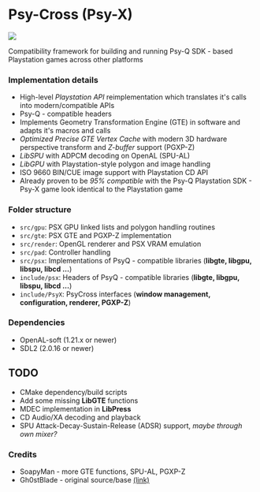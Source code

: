 # Psy-Cross (Psy-X)
![](https://i.ibb.co/PFNnw4G/PsyCross.jpg)

Compatibility framework for building and running Psy-Q SDK - based Playstation games across other platforms

### Implementation details
- High-level *Playstation API* reimplementation which translates it's calls into modern/compatible APIs
- Psy-Q - compatible headers
- Implements Geometry Transformation Engine (GTE) in software and adapts it's macros and calls
- *Optimized Precise GTE Vertex Cache* with modern 3D hardware perspective transform and *Z-buffer* support (PGXP-Z)
- *LibSPU* with ADPCM decoding on OpenAL (SPU-AL)
- *LibGPU* with Playstation-style polygon and image handling
- ISO 9660 BIN/CUE image support with Playstation CD API
- Already proven to be *95% compatible* with the Psy-Q Playstation SDK - Psy-X game look identical to the Playstation game

### Folder structure
- `src/gpu`: PSX GPU linked lists and polygon handling routines
- `src/gte`: PSX GTE and PGXP-Z implementation
- `src/render`: OpenGL renderer and PSX VRAM emulation
- `src/pad`: Controller handling
- `src/psx`: Implementations of PsyQ - compatible libraries (**libgte, libgpu, libspu, libcd ...**)
- `include/psx`: Headers of PsyQ - compatible libraries (**libgte, libgpu, libspu, libcd ...**)
- `include/PsyX`: PsyCross interfaces (**window management, configuration, renderer, PGXP-Z**)

### Dependencies
- OpenAL-soft (1.21.x or newer)
- SDL2 (2.0.16 or newer)

## TODO
- CMake dependency/build scripts
- Add some missing **LibGTE** functions
- MDEC implementation in **LibPress**
- CD Audio/XA decoding and playback
- SPU Attack-Decay-Sustain-Release (ADSR) support, *maybe through own mixer?*

### Credits
- SoapyMan - more GTE functions, SPU-AL, PGXP-Z
- Gh0stBlade - original source/base [(link)](https://github.com/TOMB5/TOMB5/tree/master/EMULATOR)
